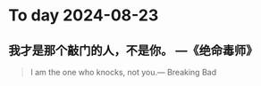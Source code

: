 
# To day 2024-08-23


## 我才是那个敲门的人，不是你。 —《绝命毒师》
> I am the one who knocks, not you.— Breaking Bad 

    